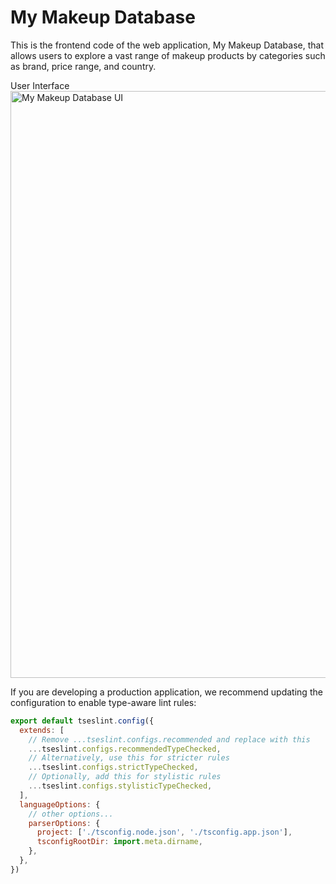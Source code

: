 # My Makeup Database

This is the frontend code of the web application, My Makeup Database, that allows users to explore a vast range of makeup products by categories such as brand, price range, and country.

User Interface
<img width="939" alt="My Makeup Database UI" src="https://github.com/user-attachments/assets/0af4fb0a-042a-4458-9dc7-c95749abbe97" />


If you are developing a production application, we recommend updating the configuration to enable type-aware lint rules:

```js
export default tseslint.config({
  extends: [
    // Remove ...tseslint.configs.recommended and replace with this
    ...tseslint.configs.recommendedTypeChecked,
    // Alternatively, use this for stricter rules
    ...tseslint.configs.strictTypeChecked,
    // Optionally, add this for stylistic rules
    ...tseslint.configs.stylisticTypeChecked,
  ],
  languageOptions: {
    // other options...
    parserOptions: {
      project: ['./tsconfig.node.json', './tsconfig.app.json'],
      tsconfigRootDir: import.meta.dirname,
    },
  },
})
```


```

